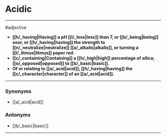# Acidic
---
#adjective
- **[[h/_having|Having]] a pH [[l/_less|less]] than 7, or [[b/_being|being]] sour, or [[h/_having|having]] the strength to [[n/_neutralize|neutralize]] [[a/_alkalis|alkalis]], or turning a [[l/_litmus|litmus]] paper red.**
- **[[c/_containing|Containing]] a [[h/_high|high]] percentage of silica; [[o/_opposed|opposed]] to [[b/_basic|basic]].**
- **Of or relating to [[a/_acid|acid]]; [[h/_having|having]] the [[c/_character|character]] of an [[a/_acid|acid]].**
---
### Synonyms
- [[a/_acid|acid]]
### Antonyms
- [[b/_basic|basic]]
---

